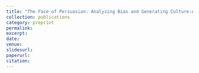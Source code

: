 ```yaml
---
title: "The Face of Persuasion: Analyzing Bias and Generating Culture-Aware Ads"
collection: publications
category: preprint
permalink: 
excerpt: 
date: 
venue:
slidesurl: 
paperurl: 
citation:
---
```




